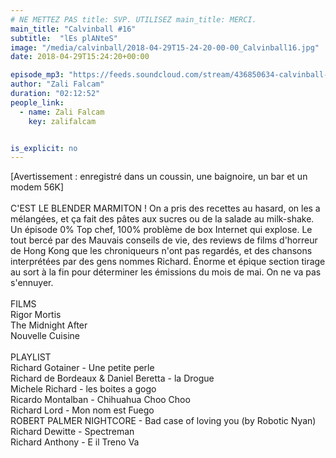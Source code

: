 ```yaml
---
# NE METTEZ PAS title: SVP. UTILISEZ main_title: MERCI.
main_title: "Calvinball #16"
subtitle:  "lEs plANteS"
image: "/media/calvinball/2018-04-29T15-24-20-00-00_Calvinball16.jpg"
date: 2018-04-29T15:24:20+00:00

episode_mp3: "https://feeds.soundcloud.com/stream/436850634-calvinball-radio-calvinball-16-les-plantes.mp3"
author: "Zali Falcam"
duration: "02:12:52"
people_link: 
  - name: Zali Falcam
    key: zalifalcam


is_explicit: no
---
```


<PodcastHeader/>

<!-- ECRIRE LA DESCRIPTION DE L'EPISODE SOUS CETTE LIGNE -->
[Avertissement : enregistré dans un coussin, une baignoire, un bar et un modem 56K]<br><br>C'EST LE BLENDER MARMITON ! On a pris des recettes au hasard, on les a mélangées, et ça fait des pâtes aux sucres ou de la salade au milk-shake. Un épisode 0% Top chef, 100% problème de box Internet qui explose. Le tout bercé par des Mauvais conseils de vie, des reviews de films d'horreur de Hong Kong que les chroniqueurs n'ont pas regardés, et des chansons interprétées par des gens nommes Richard. Énorme et épique section tirage au sort à la fin pour déterminer les émissions du mois de mai. On ne va pas s'ennuyer.<br><br>FILMS <br>Rigor Mortis<br>The Midnight After<br>Nouvelle Cuisine<br><br>PLAYLIST<br>Richard Gotainer - Une petite perle<br>Richard de Bordeaux &amp; Daniel Beretta - la Drogue<br>Michele Richard - les boites a gogo<br>Ricardo Montalban - Chihuahua Choo Choo<br>Richard Lord - Mon nom est Fuego<br>ROBERT PALMER NIGHTCORE -  Bad case of loving you (by Robotic Nyan)<br>Richard Dewitte - Spectreman<br>Richard Anthony - E il Treno Va


